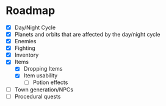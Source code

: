 # Roadmap
- [X] Day/Night Cycle
- [X] Planets and orbits that are affected by the day/night cycle
- [X] Enemies
- [X] Fighting
- [X] Inventory
- [X] Items
	- [X] Dropping Items
	- [X] Item usability
		- [ ] Potion effects
- [ ] Town generation/NPCs
- [ ] Procedural quests
